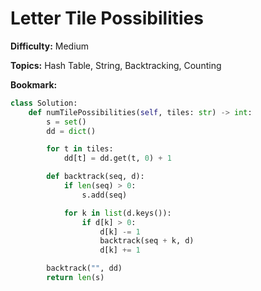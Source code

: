 # Letter Tile Possibilities

**Difficulty:** Medium

**Topics:** Hash Table, String, Backtracking, Counting

**Bookmark:**

```python
class Solution:
    def numTilePossibilities(self, tiles: str) -> int:
        s = set()
        dd = dict()

        for t in tiles:
            dd[t] = dd.get(t, 0) + 1

        def backtrack(seq, d):
            if len(seq) > 0:
                s.add(seq)

            for k in list(d.keys()):
                if d[k] > 0:
                    d[k] -= 1
                    backtrack(seq + k, d)
                    d[k] += 1

        backtrack("", dd)
        return len(s)
```
